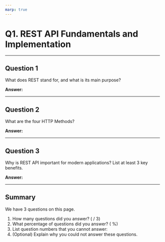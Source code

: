 ```yaml
---
marp: true
---
```


# Q1. REST API Fundamentals and Implementation

---

## Question 1

What does REST stand for, and what is its main purpose?

**Answer:**

---

## Question 2

What are the four HTTP Methods?

**Answer:**

---

## Question 3

Why is REST API important for modern applications? List at least 3 key benefits.

**Answer:**

---

## Summary

We have 3 questions on this page.

1. How many questions did you answer? ( / 3)
2. What percentage of questions did you answer? (  %)
3. List question numbers that you cannot answer:
4. (Optional) Explain why you could not answer these questions.
